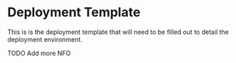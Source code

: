 # Deployment Template

This is is the deployment template that will need to be filled out to
detail the deployment environment.

TODO Add more NFO
